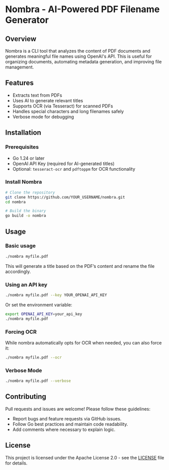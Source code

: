 # Nombra - AI-Powered PDF Filename Generator

## Overview
Nombra is a CLI tool that analyzes the content of PDF documents and generates meaningful file names using OpenAI's API. This is useful for organizing documents, automating metadata generation, and improving file management.

## Features
- Extracts text from PDFs
- Uses AI to generate relevant titles
- Supports OCR (via Tesseract) for scanned PDFs
- Handles special characters and long filenames safely
- Verbose mode for debugging

## Installation

### Prerequisites
- Go 1.24 or later
- OpenAI API Key (required for AI-generated titles)
- Optional: `tesseract-ocr` and `pdftoppm` for OCR functionality

### Install Nombra
```sh
# Clone the repository
git clone https://github.com/YOUR_USERNAME/nombra.git
cd nombra

# Build the binary
go build -o nombra
```

## Usage

### Basic usage
```sh
./nombra myfile.pdf
```
This will generate a title based on the PDF’s content and rename the file accordingly.

### Using an API key
```sh
./nombra myfile.pdf --key YOUR_OPENAI_API_KEY
```
Or set the environment variable:
```sh
export OPENAI_API_KEY=your_api_key
./nombra myfile.pdf
```

### Forcing OCR
While nombra automatically opts for OCR when needed, you can also force it:
```sh
./nombra myfile.pdf --ocr
```

### Verbose Mode
```sh
./nombra myfile.pdf --verbose
```

## Contributing
Pull requests and issues are welcome! Please follow these guidelines:
- Report bugs and feature requests via GitHub issues.
- Follow Go best practices and maintain code readability.
- Add comments where necessary to explain logic.

## License
This project is licensed under the Apache License 2.0 - see the [LICENSE](LICENSE) file for details.

